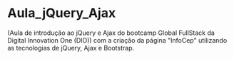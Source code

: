 # Aula_jQuery_Ajax
(Aula  de introdução ao jQuery e Ajax do bootcamp Global FullStack da Digital Innovation One (DIO)) com a criação da página "InfoCep" utilizando as tecnologias de jQuery, Ajax e Bootstrap.
